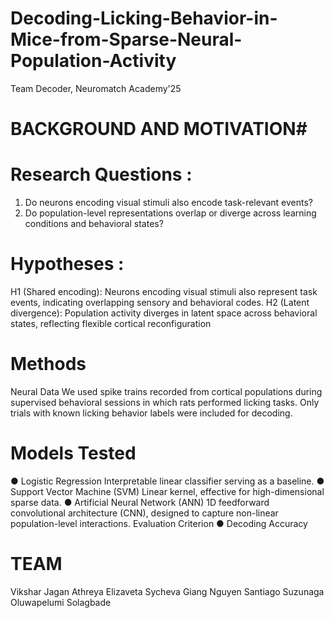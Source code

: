 # Decoding-Licking-Behavior-in-Mice-from-Sparse-Neural-Population-Activity
Team Decoder, Neuromatch Academy'25
# BACKGROUND AND MOTIVATION#
# Research Questions :

1. Do neurons encoding visual stimuli also encode task-relevant events?
2. Do population-level representations overlap or diverge across learning conditions and behavioral
states?
# Hypotheses :

H1 (Shared encoding): Neurons encoding visual stimuli also represent task events, indicating overlapping
sensory and behavioral codes.
H2 (Latent divergence): Population activity diverges in latent space across behavioral states, reflecting
flexible cortical reconfiguration

# Methods

Neural Data
We used spike trains recorded from cortical populations during supervised behavioral sessions in which
rats performed licking tasks. Only trials with known licking behavior labels were included for decoding.

# Models Tested
● Logistic Regression
Interpretable linear classifier serving as a baseline.
● Support Vector Machine (SVM)
Linear kernel, effective for high-dimensional sparse data.
● Artificial Neural Network (ANN)
1D feedforward convolutional architecture (CNN), designed to capture non-linear
population-level interactions.
Evaluation Criterion
● Decoding Accuracy

# TEAM
Vikshar Jagan Athreya
Elizaveta Sycheva
Giang Nguyen
Santiago Suzunaga
Oluwapelumi Solagbade
